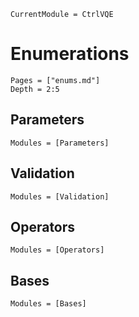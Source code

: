 ```@meta
CurrentModule = CtrlVQE
```

# Enumerations

```@contents
Pages = ["enums.md"]
Depth = 2:5
```

## Parameters

```@autodocs
Modules = [Parameters]
```

## Validation

```@autodocs
Modules = [Validation]
```

## Operators

```@autodocs
Modules = [Operators]
```

## Bases

```@autodocs
Modules = [Bases]
```
